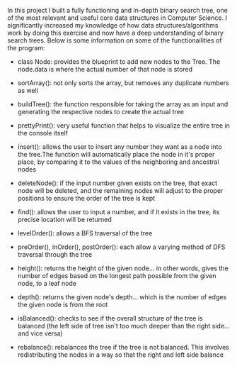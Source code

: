 In this project I built a fully functioning and in-depth binary search tree, one of the most relevant and useful core data structures in Computer Science. I significantly increased my knowledge of how data structures/algorithms work by doing this exercise and now have a deep understanding of binary search trees. Below is some information on some of the functionailities of the program:  


- class Node: provides the blueprint to add new nodes to the Tree. The node.data is where the actual number of that node is stored

- sortArray(): not only sorts the array, but removes any duplicate numbers as well

- buildTree(): the function responsible for taking the array as an input and generating the respective nodes to create the actual tree

- prettyPrint(): very useful function that helps to visualize the entire tree in the console itself

- insert(): allows the user to insert any number they want as a node into the tree.The function will automatically place the node in it's proper place, by comparing it to the values of the neighboring and ancestral nodes

- deleteNode(): if the input number given exists on the tree, that exact node will be deleted, and the remaining nodes will adjust to the proper positions to ensure the order of the tree is kept

- find(): allows the user to input a number, and if it exists in the tree, its precise location will be returned

- levelOrder(): allows a BFS traversal of the tree

- preOrder(), inOrder(), postOrder(): each allow a varying method of DFS traversal through the tree

- height(): returns the height of the given node... in other words, gives the number of edges based on the longest path possible from the given node, to a leaf node

- depth(): returns the given node's depth... which is the number of edges the given node is from the root

- isBalanced(): checks to see if the overall structure of the tree is balanced (the left side of tree isn't too much deeper than the right side... and vice versa)

- rebalance(): rebalances the tree if the tree is not balanced. This involves redistributing the nodes in a way so that the right and left side balance